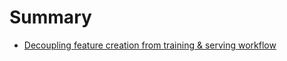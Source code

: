 # Summary

- [Decoupling feature creation from training & serving workflow](./decouple_feature_creation.md)
